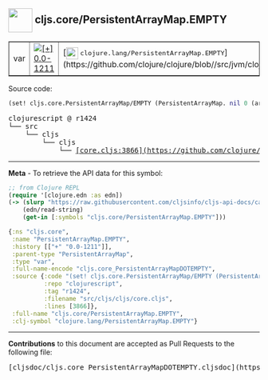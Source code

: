 ## <img width="48px" valign="middle" src="http://i.imgur.com/Hi20huC.png"> cljs.core/PersistentArrayMap.EMPTY

 <table border="1">
<tr>

<td>var</td>
<td><a href="https://github.com/cljsinfo/cljs-api-docs/tree/0.0-1211"><img valign="middle" alt="[+] 0.0-1211" src="https://img.shields.io/badge/+-0.0--1211-lightgrey.svg"></a> </td>
<td>
[<img height="24px" valign="middle" src="http://i.imgur.com/1GjPKvB.png"> <samp>clojure.lang/PersistentArrayMap.EMPTY</samp>](https://github.com/clojure/clojure/blob//src/jvm/clojure/lang/PersistentArrayMap.java)
</td>
</tr>
</table>






Source code:

```clj
(set! cljs.core.PersistentArrayMap/EMPTY (PersistentArrayMap. nil 0 (array) nil))
```

 <pre>
clojurescript @ r1424
└── src
    └── cljs
        └── cljs
            └── <ins>[core.cljs:3866](https://github.com/clojure/clojurescript/blob/r1424/src/cljs/cljs/core.cljs#L3866)</ins>
</pre>


---

__Meta__ - To retrieve the API data for this symbol:

```clj
;; from Clojure REPL
(require '[clojure.edn :as edn])
(-> (slurp "https://raw.githubusercontent.com/cljsinfo/cljs-api-docs/catalog/cljs-api.edn")
    (edn/read-string)
    (get-in [:symbols "cljs.core/PersistentArrayMap.EMPTY"]))
```

```clj
{:ns "cljs.core",
 :name "PersistentArrayMap.EMPTY",
 :history [["+" "0.0-1211"]],
 :parent-type "PersistentArrayMap",
 :type "var",
 :full-name-encode "cljs.core_PersistentArrayMapDOTEMPTY",
 :source {:code "(set! cljs.core.PersistentArrayMap/EMPTY (PersistentArrayMap. nil 0 (array) nil))",
          :repo "clojurescript",
          :tag "r1424",
          :filename "src/cljs/cljs/core.cljs",
          :lines [3866]},
 :full-name "cljs.core/PersistentArrayMap.EMPTY",
 :clj-symbol "clojure.lang/PersistentArrayMap.EMPTY"}

```

---

__Contributions__ to this document are accepted as Pull Requests to the following file:

 <pre>
[cljsdoc/cljs.core_PersistentArrayMapDOTEMPTY.cljsdoc](https://github.com/cljsinfo/cljs-api-docs/blob/master/cljsdoc/cljs.core_PersistentArrayMapDOTEMPTY.cljsdoc)
</pre>

